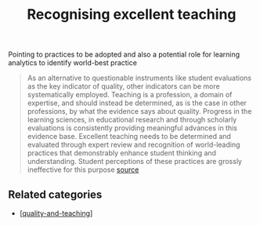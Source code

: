 ﻿---
title: Recognising excellent teaching
---
Pointing to practices to be adopted and also a potential role for learning analytics to identify world-best practice

> As an alternative to questionable instruments like student evaluations as the key indicator of quality, other indicators can be more systematically employed. Teaching is a profession, a domain of expertise, and should instead be determined, as is the case in other professions, by what the evidence says about quality. Progress in the learning sciences, in educational research and through scholarly evaluations is consistently providing meaningful advances in this evidence base. Excellent teaching needs to be determined and evaluated through expert review and recognition of world-leading practices that demonstrably enhance student thinking and understanding. Student perceptions of these practices are grossly ineffective for this purpose [source](https://www.campusreview.com.au/2017/03/opinion-is-it-time-to-retire-student-experience-surveys-in-universities/)

## Related categories

- [[quality-and-teaching]]




[//begin]: # "Autogenerated link references for markdown compatibility"
[quality-and-teaching]: quality-and-teaching "Quality and teaching"
[//end]: # "Autogenerated link references"